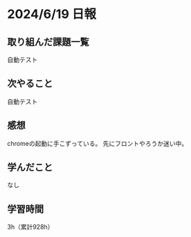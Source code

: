 # 2024/6/19 日報
## 取り組んだ課題一覧
自動テスト

## 次やること
自動テスト

## 感想
chromeの起動に手こずっている。
先にフロントやろうか迷い中。

## 学んだこと
なし

## 学習時間
3h（累計928h）

